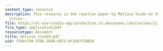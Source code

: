 ```yaml
---
content_type: resource
description: This resource is the reaction paper by Melissa Scudo on the topic 'Resilient
  Cities'.
file: https://ol-ocw-studio-app-production.s3.amazonaws.com/courses/11-941-disaster-vulnerability-and-resilience-spring-2005/f160c790378b3684b973bf1b97f38858_melissa_scudo9.pdf
file_type: application/pdf
resourcetype: Document
title: melissa_scudo9.pdf
uid: f160c790-378b-3684-b973-bf1b97f38858
---
```

